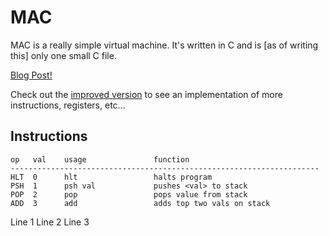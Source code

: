 # MAC
MAC is a really simple virtual machine. It's written in C and is [as of writing this]
only one small C file.

[Blog Post!](http://blog.felixangell.com/virtual-machine-in-c/)

Check out the [improved version](mac-improved/) to see an implementation of more instructions,
registers, etc...

## Instructions

	op   val    usage    			function
	---------------------------------------------------------------------
	HLT  0      hlt 	 			halts program
	PSH  1      psh val  			pushes <val> to stack
	POP  2      pop 	 			pops value from stack
	ADD  3      add 	 			adds top two vals on stack


Line 1
Line 2
Line 3
